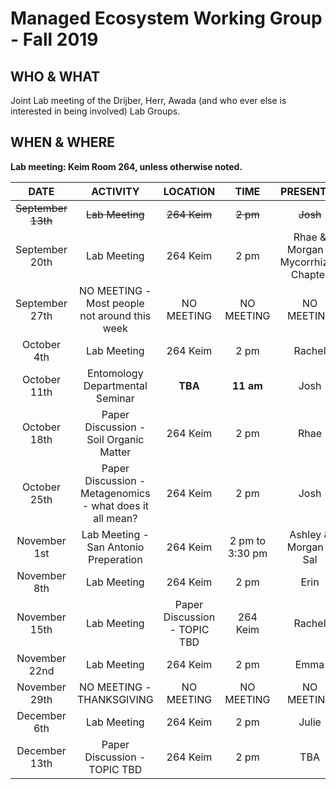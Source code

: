 # Managed Ecosystem Working Group - Fall 2019

## WHO & WHAT
Joint Lab meeting of the Drijber, Herr, Awada (and who ever else is interested in being involved) Lab Groups.

## WHEN & WHERE
__Lab meeting: Keim Room 264, unless otherwise noted.__

**DATE** | **ACTIVITY** | **LOCATION** | **TIME** | **PRESENTER**
:-----:|:-----:|:-----:|:-----:|:-----:
~~September 13th~~ | ~~Lab Meeting~~ | ~~264 Keim~~ | ~~2 pm~~ | ~~Josh~~
September 20th | Lab Meeting | 264 Keim | 2 pm | Rhae & Morgan - Mycorrhizae Chapter
September 27th | NO MEETING - Most people not around this week | NO MEETING | NO MEETING | NO MEETING
October 4th | Lab Meeting | 264 Keim | 2 pm | Rachel
October 11th | Entomology Departmental Seminar | __TBA__ | __11 am__ | Josh
October 18th | Paper Discussion - Soil Organic Matter | 264 Keim | 2 pm | Rhae
October 25th | Paper Discussion - Metagenomics - what does it all mean? | 264 Keim | 2 pm | Josh
November 1st | Lab Meeting - San Antonio Preperation | 264 Keim | 2 pm to 3:30 pm | Ashley & Morgan & Sal
November 8th | Lab Meeting | 264 Keim | 2 pm | Erin
November 15th | Lab Meeting | Paper Discussion - TOPIC TBD | 264 Keim | Rachel
November 22nd | Lab Meeting | 264 Keim | 2 pm | Emma
November 29th | NO MEETING - THANKSGIVING | NO MEETING | NO MEETING | NO MEETING
December 6th | Lab Meeting | 264 Keim | 2 pm | Julie
December 13th | Paper Discussion - TOPIC TBD | 264 Keim | 2 pm | TBA